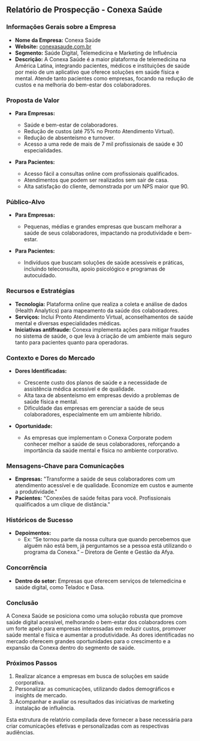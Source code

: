 ## Relatório de Prospecção - Conexa Saúde

### Informações Gerais sobre a Empresa
- **Nome da Empresa:** Conexa Saúde
- **Website:** [conexasaude.com.br](http://www.conexasaude.com.br)
- **Segmento:** Saúde Digital, Telemedicina e Marketing de Influência
- **Descrição:** A Conexa Saúde é a maior plataforma de telemedicina na América Latina, integrando pacientes, médicos e instituições de saúde por meio de um aplicativo que oferece soluções em saúde física e mental. Atende tanto pacientes como empresas, focando na redução de custos e na melhoria do bem-estar dos colaboradores.

### Proposta de Valor
- **Para Empresas:** 
  - Saúde e bem-estar de colaboradores.
  - Redução de custos (até 75% no Pronto Atendimento Virtual).
  - Redução de absenteísmo e turnover.
  - Acesso a uma rede de mais de 7 mil profissionais de saúde e 30 especialidades.
  
- **Para Pacientes:**
  - Acesso fácil a consultas online com profissionais qualificados.
  - Atendimentos que podem ser realizados sem sair de casa.
  - Alta satisfação do cliente, demonstrada por um NPS maior que 90.

### Público-Alvo
- **Para Empresas:**
  - Pequenas, médias e grandes empresas que buscam melhorar a saúde de seus colaboradores, impactando na produtividade e bem-estar.
  
- **Para Pacientes:**
  - Indivíduos que buscam soluções de saúde acessíveis e práticas, incluindo teleconsulta, apoio psicológico e programas de autocuidado.

### Recursos e Estratégias
- **Tecnologia:** Plataforma online que realiza a coleta e análise de dados (Health Analytics) para mapeamento da saúde dos colaboradores.
- **Serviços:** Inclui Pronto Atendimento Virtual, aconselhamentos de saúde mental e diversas especialidades médicas.
- **Iniciativas antifraude:** Conexa implementa ações para mitigar fraudes no sistema de saúde, o que leva à criação de um ambiente mais seguro tanto para pacientes quanto para operadoras.

### Contexto e Dores do Mercado
- **Dores Identificadas:**
  - Crescente custo dos planos de saúde e a necessidade de assistência médica acessível e de qualidade.
  - Alta taxa de absenteísmo em empresas devido a problemas de saúde física e mental.
  - Dificuldade das empresas em gerenciar a saúde de seus colaboradores, especialmente em um ambiente híbrido.

- **Oportunidade:**
  - As empresas que implementam o Conexa Corporate podem conhecer melhor a saúde de seus colaboradores, reforçando a importância da saúde mental e física no ambiente corporativo.

### Mensagens-Chave para Comunicações
- **Empresas:** "Transforme a saúde de seus colaboradores com um atendimento acessível e de qualidade. Economize em custos e aumente a produtividade."
- **Pacientes:** "Conexões de saúde feitas para você. Profissionais qualificados a um clique de distância."

### Históricos de Sucesso
- **Depoimentos:** 
  - Ex: “Se tornou parte da nossa cultura que quando percebemos que alguém não está bem, já perguntamos se a pessoa está utilizando o programa da Conexa.” – Diretora de Gente e Gestão da Afya.
  
### Concorrência
- **Dentro do setor:** Empresas que oferecem serviços de telemedicina e saúde digital, como Teladoc e Dasa. 

### Conclusão
A Conexa Saúde se posiciona como uma solução robusta que promove saúde digital acessível, melhorando o bem-estar dos colaboradores com um forte apelo para empresas interessadas em reduzir custos, promover saúde mental e física e aumentar a produtividade. As dores identificadas no mercado oferecem grandes oportunidades para o crescimento e a expansão da Conexa dentro do segmento de saúde.

### Próximos Passos
1. Realizar alcance a empresas em busca de soluções em saúde corporativa.
2. Personalizar as comunicações, utilizando dados demográficos e insights de mercado.
3. Acompanhar e avaliar os resultados das iniciativas de marketing instalação de influência.

Esta estrutura de relatório compilada deve fornecer a base necessária para criar comunicações efetivas e personalizadas com as respectivas audiências.